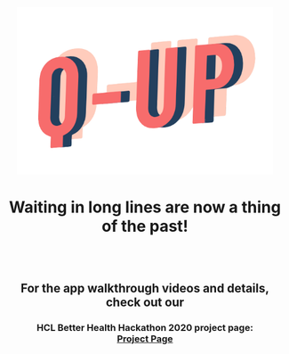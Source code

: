 <p align="center">
  <img width="460" height="300" src="assets/images/logo.png">
</p>

<h1 align="center">
  Waiting in long lines are now a thing of the past!
</h1>
<br>
<br>

<h2 align="center"> 
  For the app walkthrough videos and details, check out our
</h2>

<h3 align="center">
  HCL Better Health Hackathon 2020 project page: <br>
  <a href="https://hclbetterhealth-platform.bemyapp.com/#/projects/5f35372ac337f4001bf06f36">Project Page</a>
</h3>
